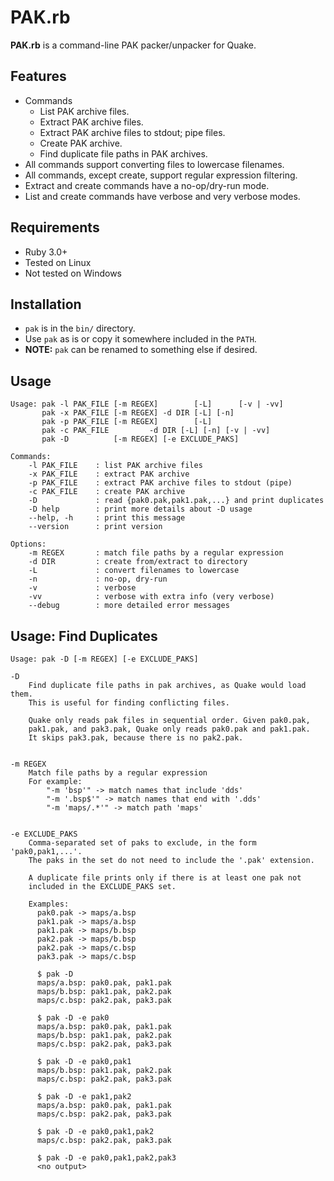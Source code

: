 # PAK.rb

**PAK.rb** is a command-line PAK packer/unpacker for Quake.


## Features

* Commands
    - List PAK archive files.
    - Extract PAK archive files.
    - Extract PAK archive files to stdout; pipe files.
    - Create PAK archive.
    - Find duplicate file paths in PAK archives.
* All commands support converting files to lowercase filenames.
* All commands, except create, support regular expression filtering.
* Extract and create commands have a no-op/dry-run mode.
* List and create commands have verbose and very verbose modes.


## Requirements

* Ruby 3.0+
* Tested on Linux
* Not tested on Windows


## Installation

* `pak` is in the `bin/` directory.
* Use `pak` as is or copy it somewhere included in the `PATH`.
* **NOTE:** `pak` can be renamed to something else if desired.


## Usage

```
Usage: pak -l PAK_FILE [-m REGEX]        [-L]      [-v | -vv]
       pak -x PAK_FILE [-m REGEX] -d DIR [-L] [-n]
       pak -p PAK_FILE [-m REGEX]        [-L]
       pak -c PAK_FILE         -d DIR [-L] [-n] [-v | -vv]
       pak -D          [-m REGEX] [-e EXCLUDE_PAKS]

Commands:
    -l PAK_FILE    : list PAK archive files
    -x PAK_FILE    : extract PAK archive
    -p PAK_FILE    : extract PAK archive files to stdout (pipe)
    -c PAK_FILE    : create PAK archive
    -D             : read {pak0.pak,pak1.pak,...} and print duplicates
    -D help        : print more details about -D usage
    --help, -h     : print this message
    --version      : print version

Options:
    -m REGEX       : match file paths by a regular expression
    -d DIR         : create from/extract to directory
    -L             : convert filenames to lowercase
    -n             : no-op, dry-run
    -v             : verbose
    -vv            : verbose with extra info (very verbose)
    --debug        : more detailed error messages
```


## Usage: Find Duplicates

```
Usage: pak -D [-m REGEX] [-e EXCLUDE_PAKS]

-D
    Find duplicate file paths in pak archives, as Quake would load them.
    This is useful for finding conflicting files.

    Quake only reads pak files in sequential order. Given pak0.pak,
    pak1.pak, and pak3.pak, Quake only reads pak0.pak and pak1.pak.
    It skips pak3.pak, because there is no pak2.pak.


-m REGEX
    Match file paths by a regular expression
    For example:
        "-m 'bsp'" -> match names that include 'dds'
        "-m '.bsp$'" -> match names that end with '.dds'
        "-m 'maps/.*'" -> match path 'maps'


-e EXCLUDE_PAKS
    Comma-separated set of paks to exclude, in the form 'pak0,pak1,...'.
    The paks in the set do not need to include the '.pak' extension.

    A duplicate file prints only if there is at least one pak not
    included in the EXCLUDE_PAKS set.

    Examples:
      pak0.pak -> maps/a.bsp
      pak1.pak -> maps/a.bsp
      pak1.pak -> maps/b.bsp
      pak2.pak -> maps/b.bsp
      pak2.pak -> maps/c.bsp
      pak3.pak -> maps/c.bsp

      $ pak -D
      maps/a.bsp: pak0.pak, pak1.pak
      maps/b.bsp: pak1.pak, pak2.pak
      maps/c.bsp: pak2.pak, pak3.pak

      $ pak -D -e pak0
      maps/a.bsp: pak0.pak, pak1.pak
      maps/b.bsp: pak1.pak, pak2.pak
      maps/c.bsp: pak2.pak, pak3.pak

      $ pak -D -e pak0,pak1
      maps/b.bsp: pak1.pak, pak2.pak
      maps/c.bsp: pak2.pak, pak3.pak

      $ pak -D -e pak1,pak2
      maps/a.bsp: pak0.pak, pak1.pak
      maps/c.bsp: pak2.pak, pak3.pak

      $ pak -D -e pak0,pak1,pak2
      maps/c.bsp: pak2.pak, pak3.pak

      $ pak -D -e pak0,pak1,pak2,pak3
      <no output>
```
